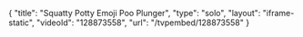 {
    "title": "Squatty Potty Emoji Poo Plunger",
    "type": "solo",
    "layout": "iframe-static",
    "videoId": "128873558",
    "url": "\/tvpembed\/128873558"
}